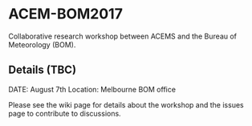 # ACEM-BOM2017
Collaborative research workshop between ACEMS and the Bureau of Meteorology (BOM). 

## Details (TBC)
DATE: August 7th
Location: Melbourne BOM office


Please see the wiki page for details about the workshop and the issues page to contribute to discussions. 
